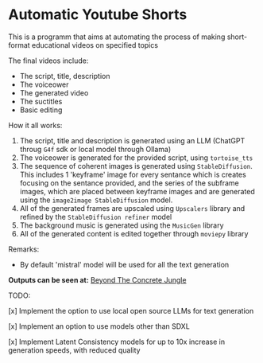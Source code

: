 # Automatic Youtube Shorts

This is a programm that aims at automating the process of making short-format educational videos on specified topics

The final videos include:
+ The script, title, description
+ The voiceower
+ The generated video
+ The suctitles
+ Basic editing


How it all works:

1) The script, title and description is generated using an LLM (ChatGPT throug `G4f` sdk or local model through Ollama)
2) The voiceower is generated for the provided script, using `tortoise_tts` 
3) The sequence of coherent images is generated using `StableDiffusion`. This includes 1 'keyframe' image for every sentance which is creates
focusing on the sentance provided, and the series of the subframe images, which are placed between keyframe images and are generated using
the `image2image StableDiffusion` model.
4) All of the generated frames are upscaled using `Upscalers` library and refined by the `StableDiffusion refiner` model
5) The background music is generated using the `MusicGen` library
6) All of the generated content is edited together through `moviepy` library

Remarks:
+ By default 'mistral' model will be used for all the text generation
  
**Outputs can be seen at:**
[Beyond The Concrete Jungle](https://www.youtube.com/@BeyondTheConcreteJungle)

TODO:

[x] Implement the option to use local open source LLMs for text generation

[x] Implement an option to use models other than SDXL 

[x] Implement Latent Consistency models for up to 10x increase in generation speeds, with reduced quality

